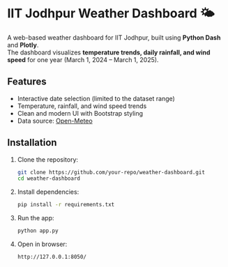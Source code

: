 # IIT Jodhpur Weather Dashboard 🌤️

A web-based weather dashboard for IIT Jodhpur, built using **Python Dash** and **Plotly**.  
The dashboard visualizes **temperature trends, daily rainfall, and wind speed** for one year (March 1, 2024 – March 1, 2025).  

## Features
- Interactive date selection (limited to the dataset range)
- Temperature, rainfall, and wind speed trends
- Clean and modern UI with Bootstrap styling
- Data source: [Open-Meteo](https://open-meteo.com/)

## Installation
1. Clone the repository:
   ```bash
   git clone https://github.com/your-repo/weather-dashboard.git
   cd weather-dashboard
   ```
2. Install dependencies:
   ```bash
   pip install -r requirements.txt
   ```
3. Run the app:
   ```bash
   python app.py
   ```
4. Open in browser:
   ```
   http://127.0.0.1:8050/
   ```
